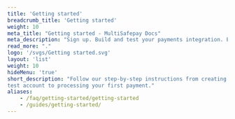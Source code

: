 ```yaml
---
title: 'Getting started'
breadcrumb_title: 'Getting started'
weight: 10
meta_title: "Getting started - MultiSafepay Docs"
meta_description: "Sign up. Build and test your payments integration. Explore our products and services. Use our API Reference, SDKs, and wrappers. Get support."
read_more: "."
logo: '/svgs/Getting started.svg'
layout: 'list'
weight: 10
hideMenu: 'true'
short_description: "Follow our step-by-step instructions from creating a 
test account to processing your first payment."
aliases:
    - /faq/getting-started/getting-started
    - /guides/getting-started/
---
```

